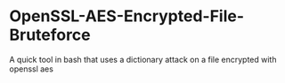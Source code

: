 # OpenSSL-AES-Encrypted-File-Bruteforce
A quick tool in bash that uses a dictionary attack on a file encrypted with openssl aes

